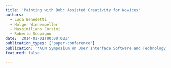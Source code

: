 ```yaml
---
title: 'Painting with Bob: Assisted Creativity for Novices'
authors:
  - Luca Benedetti
  - Holger Winnemoeller
  - Massimiliano Corsini
  - Roberto Scopigno
date: '2014-01-01T00:00:00Z'
publication_types: ['paper-conference']
publication: '*ACM Symposium on User Interface Software and Technology (UIST) 2014 Proc.*'
featured: false

---
```

